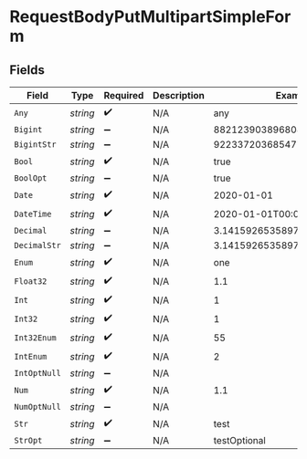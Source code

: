 # RequestBodyPutMultipartSimpleForm


## Fields

| Field                        | Type                         | Required                     | Description                  | Example                      |
| ---------------------------- | ---------------------------- | ---------------------------- | ---------------------------- | ---------------------------- |
| `Any`                        | *string*                     | :heavy_check_mark:           | N/A                          | any                          |
| `Bigint`                     | *string*                     | :heavy_minus_sign:           | N/A                          | 8821239038968084             |
| `BigintStr`                  | *string*                     | :heavy_minus_sign:           | N/A                          | 9223372036854775808          |
| `Bool`                       | *string*                     | :heavy_check_mark:           | N/A                          | true                         |
| `BoolOpt`                    | *string*                     | :heavy_minus_sign:           | N/A                          | true                         |
| `Date`                       | *string*                     | :heavy_check_mark:           | N/A                          | 2020-01-01                   |
| `DateTime`                   | *string*                     | :heavy_check_mark:           | N/A                          | 2020-01-01T00:00:00.001Z     |
| `Decimal`                    | *string*                     | :heavy_minus_sign:           | N/A                          | 3.141592653589793            |
| `DecimalStr`                 | *string*                     | :heavy_minus_sign:           | N/A                          | 3.14159265358979344719667586 |
| `Enum`                       | *string*                     | :heavy_check_mark:           | N/A                          | one                          |
| `Float32`                    | *string*                     | :heavy_check_mark:           | N/A                          | 1.1                          |
| `Int`                        | *string*                     | :heavy_check_mark:           | N/A                          | 1                            |
| `Int32`                      | *string*                     | :heavy_check_mark:           | N/A                          | 1                            |
| `Int32Enum`                  | *string*                     | :heavy_check_mark:           | N/A                          | 55                           |
| `IntEnum`                    | *string*                     | :heavy_check_mark:           | N/A                          | 2                            |
| `IntOptNull`                 | *string*                     | :heavy_minus_sign:           | N/A                          |                              |
| `Num`                        | *string*                     | :heavy_check_mark:           | N/A                          | 1.1                          |
| `NumOptNull`                 | *string*                     | :heavy_minus_sign:           | N/A                          |                              |
| `Str`                        | *string*                     | :heavy_check_mark:           | N/A                          | test                         |
| `StrOpt`                     | *string*                     | :heavy_minus_sign:           | N/A                          | testOptional                 |
